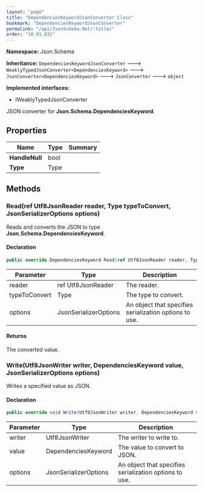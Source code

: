 ```yaml
---
layout: "page"
title: "DependenciesKeywordJsonConverter Class"
bookmark: "DependenciesKeywordJsonConverter"
permalink: "/api/JsonSchema.Net/:title/"
order: "10.01.031"
---
```

**Namespace:** Json.Schema

**Inheritance:**
`DependenciesKeywordJsonConverter`
 🡒 
`WeaklyTypedJsonConverter<DependenciesKeyword>`
 🡒 
`JsonConverter<DependenciesKeyword>`
 🡒 
`JsonConverter`
 🡒 
`object`

**Implemented interfaces:**

- IWeaklyTypedJsonConverter

JSON converter for **Json.Schema.DependenciesKeyword**.

## Properties

| Name | Type | Summary |
|---|---|---|
| **HandleNull** | bool |  |
| **Type** | Type |  |

## Methods

### Read(ref Utf8JsonReader reader, Type typeToConvert, JsonSerializerOptions options)

Reads and converts the JSON to type **Json.Schema.DependenciesKeyword**.

#### Declaration

```c#
public override DependenciesKeyword Read(ref Utf8JsonReader reader, Type typeToConvert, JsonSerializerOptions options)
```

| Parameter | Type | Description |
|---|---|---|
| reader | ref Utf8JsonReader | The reader. |
| typeToConvert | Type | The type to convert. |
| options | JsonSerializerOptions | An object that specifies serialization options to use. |


#### Returns

The converted value.

### Write(Utf8JsonWriter writer, DependenciesKeyword value, JsonSerializerOptions options)

Writes a specified value as JSON.

#### Declaration

```c#
public override void Write(Utf8JsonWriter writer, DependenciesKeyword value, JsonSerializerOptions options)
```

| Parameter | Type | Description |
|---|---|---|
| writer | Utf8JsonWriter | The writer to write to. |
| value | DependenciesKeyword | The value to convert to JSON. |
| options | JsonSerializerOptions | An object that specifies serialization options to use. |



